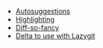 - [Autosuggestions](https://github.com/zsh-users/zsh-autosuggestions/blob/master/INSTALL.md#oh-my-zsh)
- [Highlighting](https://github.com/zsh-users/zsh-syntax-highlighting/blob/master/INSTALL.md)
- [Diff-so-fancy](https://github.com/so-fancy/diff-so-fancy)
- [Delta to use with Lazygit](https://github.com/dandavison/delta)
<!-- Not technically a zsh plugin LOL -->
